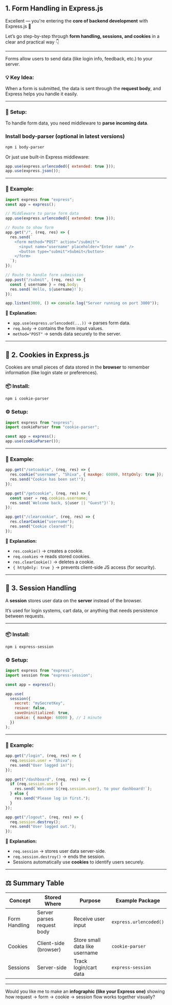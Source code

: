 ## **1. Form Handling in Express.js**

Excellent — you're entering the **core of backend development** with Express.js 👏

Let’s go step-by-step through **form handling, sessions, and cookies** in a clear and practical way 👇

---

Forms allow users to send data (like login info, feedback, etc.) to your server.

### 💡 Key Idea:

When a form is submitted, the data is sent through the **request body**, and Express helps you handle it easily.

---

### 🔧 **Setup:**

To handle form data, you need middleware to **parse incoming data**.

### Install body-parser (optional in latest versions)

```bash
npm i body-parser

```

Or just use built-in Express middleware:

```jsx
app.use(express.urlencoded({ extended: true }));
app.use(express.json());
```

---

### 🧩 **Example:**

```jsx
import express from "express";
const app = express();

// Middleware to parse form data
app.use(express.urlencoded({ extended: true }));

// Route to show form
app.get("/", (req, res) => {
  res.send(`
    <form method="POST" action="/submit">
      <input name="username" placeholder="Enter name" />
      <button type="submit">Submit</button>
    </form>
  `);
});

// Route to handle form submission
app.post("/submit", (req, res) => {
  const { username } = req.body;
  res.send(`Hello, ${username}!`);
});

app.listen(3000, () => console.log("Server running on port 3000"));
```

📘 **Explanation:**

- `app.use(express.urlencoded(...))` → parses form data.
- `req.body` → contains the form input values.
- `method="POST"` → sends data securely to the server.

---

## 🍪 **2. Cookies in Express.js**

Cookies are small pieces of data stored in the **browser** to remember information (like login state or preferences).

### 📦 Install:

```bash
npm i cookie-parser

```

### ⚙️ **Setup:**

```jsx
import express from "express";
import cookieParser from "cookie-parser";

const app = express();
app.use(cookieParser());
```

---

### 🧩 **Example:**

```jsx
app.get("/setcookie", (req, res) => {
  res.cookie("username", "Shiva", { maxAge: 60000, httpOnly: true });
  res.send("Cookie has been set!");
});

app.get("/getcookie", (req, res) => {
  const user = req.cookies.username;
  res.send(`Welcome back, ${user || "Guest"}!`);
});

app.get("/clearcookie", (req, res) => {
  res.clearCookie("username");
  res.send("Cookie cleared!");
});
```

🧠 **Explanation:**

- `res.cookie()` → creates a cookie.
- `req.cookies` → reads stored cookies.
- `res.clearCookie()` → deletes a cookie.
- `{ httpOnly: true }` → prevents client-side JS access (for security).

---

## 🧠 **3. Session Handling**

A **session** stores user data on the **server** instead of the browser.

It’s used for login systems, cart data, or anything that needs persistence between requests.

---

### 📦 Install:

```bash
npm i express-session

```

### ⚙️ **Setup:**

```jsx
import express from "express";
import session from "express-session";

const app = express();

app.use(
  session({
    secret: "mySecretKey",
    resave: false,
    saveUninitialized: true,
    cookie: { maxAge: 60000 }, // 1 minute
  })
);
```

---

### 🧩 **Example:**

```jsx
app.get("/login", (req, res) => {
  req.session.user = "Shiva";
  res.send("User logged in!");
});

app.get("/dashboard", (req, res) => {
  if (req.session.user) {
    res.send(`Welcome ${req.session.user}, to your dashboard!`);
  } else {
    res.send("Please log in first.");
  }
});

app.get("/logout", (req, res) => {
  req.session.destroy();
  res.send("User logged out.");
});
```

🧠 **Explanation:**

- `req.session` → stores user data server-side.
- `req.session.destroy()` → ends the session.
- Sessions automatically use **cookies** to identify users securely.

---

## ⚖️ **Summary Table**

| Concept       | Stored Where               | Purpose                        | Example Package        |
| ------------- | -------------------------- | ------------------------------ | ---------------------- |
| Form Handling | Server parses request body | Receive user input             | `express.urlencoded()` |
| Cookies       | Client-side (browser)      | Store small data like username | `cookie-parser`        |
| Sessions      | Server-side                | Track login/cart data          | `express-session`      |

---

Would you like me to make an **infographic (like your Express one)** showing how request → form → cookie → session flow works together visually?
